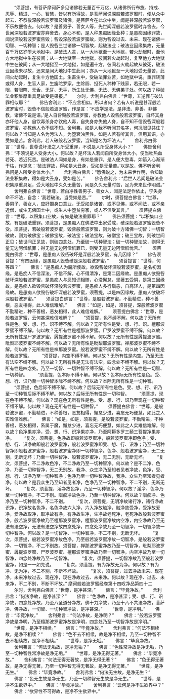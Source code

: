 <!-- { "loadSidebar": true } -->
　　“须菩提，有菩萨摩诃萨多见诸佛若无量百千万亿，从诸佛所行布施、持戒、忍辱、精进、一心、智慧，皆以有所得故，是菩萨闻说深般若波罗蜜时，便从众中起去，不恭敬深般若波罗蜜及诸佛。是菩萨今在此众中坐，闻是甚深般若波罗蜜，不乐故便舍去。何以故？是善男子、善女人等，先世闻深般若波罗蜜时弃舍去，今世闻深般若波罗蜜亦弃舍去。身心不和，是人种愚痴因缘业种；是愚痴因缘罪故，闻说深般若波罗蜜呰毁；呰毁深般若波罗蜜故，则为呰毁过去、未来、现在诸佛一切智、一切种智；是人毁呰三世诸佛一切智故，起破法业；破法业因缘集故，无量百千万亿岁堕大地狱中。是破法人辈，从一大地狱至一大地狱，若火劫起时，至他方大地狱中生在彼间；从一大地狱至一大地狱，彼间若火劫起时，复至他方大地狱中生在彼间；从一大地狱至一大地狱，如是遍十方，彼间若火劫起故从彼死，破法业因缘未尽故，还来是间大地狱中生此间；亦从一大地狱至一大地狱受无量苦，此间火劫起时，复生十方他国土。生畜生中，受破法罪业苦，如地狱中说。重罪转薄或得人身，生盲人家，生旃陀罗家，生除厕、担死人种种下贱家，若无眼，若一眼，若眼瞎、无舌、无耳、无手，所生处无佛、无法、无佛弟子处。何以故？种破法业积集厚重具足故受是果报。”
　　尔时，舍利弗白佛言：“世尊，五逆罪与破法罪相似耶？”
　　佛告舍利弗：“不应言相似。所以者何？若有人听说是甚深般若波罗蜜时，毁呰不信般若波罗蜜，作是言：‘不应学是法，是非法、非善、非佛教，诸佛不说是语。’是人自呰毁般若波罗蜜，亦教他人毁呰般若波罗蜜，自坏其身亦坏他人身，自饮毒杀身亦饮他人毒，自失身亦失他人身，自不知不信毁呰深般若波罗蜜，亦教他人令不信不知。舍利弗，如是人我不听闻其名字，何况眼见共住？何以故？当知是人名为污法人，为堕衰浊黑性。如是人若有听其言，信用其语，亦受如是苦。舍利弗，若人破般若波罗蜜，当知是名为坏法人。”
　　舍利弗白佛言：“世尊，世尊说坏法之人所受重罪，不说是人所受身体大小？”
　　佛告舍利弗：“不须说是人受身大小。何以故？是坏法人若闻自所受身体大小，便当吐热血若死、若近死苦。是破法人闻如是身，有如是重罪，是人便大愁毒，如箭入心渐渐干枯，作是念：‘破法罪故，得如是大丑身，受如是无量苦。’以是故，佛不听舍利弗问是人所受身体大小。”
　　舍利弗白佛言：“愿佛说之，为未来世作明，令知破法业积集故，得如是大丑身，受如是苦。”
　　佛告舍利弗：“后世人若闻是破法业积集厚重具足，受大地狱中久久无量苦，闻是久久无量时苦，足为未来世作明诫。”
　　舍利弗白佛言：“世尊，若白净性善男子、善女人，闻是法足作依止，宁失身命不坏法，自念：‘我若破法，当受如是苦。’”
　　尔时，须菩提白佛言：“世尊，善男子、善女人，应好摄身口意业，无受如是诸苦，或不见佛，或不闻法，或不亲近僧，或生无佛国土中，或生人中堕贫穷家，或人不信受其言。”
　　须菩提白佛言：“世尊，以积集口业故，有如是破法重罪耶？”
　　佛告须菩提：“以积集口业故，有是破法重罪。须菩提，是愚痴人在佛法中出家受戒，破深般若波罗蜜毁呰不受。须菩提，若破般若波罗蜜，毁呰般若波罗蜜，则为破十方诸佛一切智；一切智破故，则为破佛宝；破佛宝故，破法宝；破法宝故，破僧宝；破三宝故，则破世间正见；破世间正见故，则破四念处，乃至破一切种智法；破一切种智法故，则得无量无边阿僧祇罪；得无量无边阿僧祇罪已，则受无量无边阿僧祇忧苦。”
　　须菩提白佛言：“世尊，是愚痴人毁呰破坏是深般若波罗蜜，有几因缘？”
　　佛告须菩提：“有四因缘，是愚痴人毁呰破是深般若波罗蜜。”
　　须菩提言：“世尊，何等四？”
　　佛言：“是愚痴人为魔所使故，欲毁呰破坏深般若波罗蜜，是名初因缘。是愚痴人不信深法，不信不解，心不得清净，是第二因缘故。是愚痴人欲毁呰破坏深般若波罗蜜，是愚痴人与恶知识相随，心没懈怠，坚著五受阴，是第三因缘故。是愚痴人欲毁呰破坏深般若波罗蜜，是愚痴人多行瞋恚，自高轻人，是第四因缘故。是愚痴人欲毁呰破坏深般若波罗蜜，须菩提，以是四因缘故，愚痴人欲破坏深般若波罗蜜。”
　　须菩提白佛言：“世尊，是般若波罗蜜，不勤精进，种不善根，恶友相得，此人难信难解。”
　　佛言：“如是，如是，须菩提，深般若波罗蜜不勤精进，种不善根，恶友相得，此人难信难解。”
　　须菩提白佛言：“世尊，是般若波罗蜜，云何甚深难信难解？”
　　“须菩提，色不缚不解。何以故？无所有性是色。受、想、行、识不缚不解。何以故？无所有性是受、想、行、识。檀那波罗蜜不缚不解。何以故？无所有性是檀那波罗蜜。尸罗波罗蜜不缚不解。何以故？无所有性是尸罗波罗蜜。羼提波罗蜜不缚不解。何以故？无所有性是羼提波罗蜜。毗梨耶波罗蜜不缚不解。何以故？无所有性是毗梨耶波罗蜜。禅那波罗蜜不缚不解。何以故？无所有性是禅那波罗蜜。般若波罗蜜不缚不解。何以故？无所有性是般若波罗蜜。
　　“须菩提，内空不缚不解。何以故？无所有性是内空。乃至无法有法空不缚不解。何以故？无所有性是无法有法空。四念处不缚不解。何以故？无所有性是四念处。乃至一切智、一切种智不缚不解。何以故？无所有性是一切智、一切种智。
　　“须菩提，色本际不缚不解。何以故？色本际无所有性是色。受、想、行、识乃至一切种智本际不缚不解。何以故？本际无所有性是一切种智。
　　“须菩提，色后际不缚不解。何以故？后际无所有性是色。受、想、行、识乃至一切种智后际不缚不解。何以故？后际无所有性是一切种智。
　　“须菩提，现在色不缚不解。何以故？现在色无所有性是色。受、想、行、识乃至现在一切种智不缚不解。何以故？现在无所有性是一切种智。”
　　须菩提白佛言：“世尊，是般若波罗蜜，不勤精进，不种善根，恶友相得，懈怠少进，喜忘无巧便慧，如此之人实难信难解。”
　　佛言：“如是，如是，须菩提，是般若波罗蜜，不勤精进，不种善根，恶友相得，系属于魔，懈怠少进，喜忘无巧便慧，如此之人实难信难解。何以故？色净果亦净，受、想、行、识净果亦净，乃至阿耨多罗三藐三菩提净果亦净。
　　“复次，须菩提，色净故即般若波罗蜜净，般若波罗蜜净即色净；受、想、行、识净故即般若波罗蜜净，般若波罗蜜净即受、想、行、识净；乃至一切种智净即般若波罗蜜净，般若波罗蜜净即一切种智净。色净、般若波罗蜜净，无二无别，无断无坏；乃至一切种智净、般若波罗蜜净，无二无别，无断无坏。
　　“复次，须菩提，不二净故色净，不二净故乃至一切种智净。何以故？是不二净、色净，乃至一切种智净，无二无别故。我净、众生净乃至知者见者净故，色净，受、想、行、识净乃至一切种智净；色净乃至一切种智净故，我净、众生乃至知者见者净。何以故？是我众生乃至知者见者净，色净乃至一切种智净，不二不别，无断无坏。
　　“复次，须菩提，淫净故色净，乃至一切种智净。何以故？淫净、色净乃至一切种智净，不二不别。瞋痴净故色净，乃至一切种智净。何以故？瞋痴净、色净乃至一切种智净，不二不别。
　　“复次，须菩提，无明净故诸行净，诸行净故识净，识净故名色净，名色净故六入净，六入净故触净，触净故受净，受净故爱净，爱净故取净，取净故有净，有净故生净，生净故老死净，老死净故般若波罗蜜净，般若波罗蜜净故乃至檀那波罗蜜净，檀那波罗蜜净故内空净，内空净故乃至无法有法空净，无法有法空净故四念处净，四念处净故乃至一切智净，一切智净故一切种智净。何以故？是一切智净、一切种智净，不二不别，无断无坏。
　　“复次，须菩提，般若波罗蜜净故色净，乃至般若波罗蜜净故一切智净，是般若波罗蜜净、一切智净，不二不别故。须菩提，禅那波罗蜜净故乃至一切智净，毗梨耶波罗蜜、羼提波罗蜜、尸罗波罗蜜、檀那波罗蜜净故乃至一切智净，内空净故乃至一切智净，四念处净故乃至一切智净。
　　“复次，须菩提，一切智净故乃至般若波罗蜜净，如是一一如先说。
　　“复次，须菩提，有为净故无为净。何以故？有为净、无为净，不二不别，不断不坏故。
　　“复次，须菩提，过去净故未来、现在净，未来净故过去、现在净，现在净故过去、未来净。何以故？现在净、过去、未来净，不二不别，不断不坏故。”
摩诃般若波罗蜜经卷第十四叹净品第四十二
　　尔时，舍利弗白佛言：“世尊，是净甚深。”
　　佛言：“毕竟净故。”
　　舍利弗言：“何法净故，是净甚深？”
　　佛言：“色净故，是净甚深；受、想、行、识净故，四念处净故，乃至八圣道分净故，佛十力净故，乃至十八不共法净故，菩萨净、佛净故，一切智、一切种智净故，是净甚深。”
　　“世尊，是净明。”
　　佛言：“毕竟净故。”
　　舍利弗言：“何法净故，是净明？”
　　佛言：“般若波罗蜜净故是净明，乃至檀那波罗蜜净故是净明，四念处乃至一切智净故是净明。”
　　“世尊，是净不相续。”
　　佛言：“毕竟净故。”
　　舍利弗言：“何法不相续故，是净不相续？”
　　佛言：“色不去不相续，故是净不相续，乃至一切种智不去不相续故，是净不相续。”
　　“世尊，是净无垢。”
　　佛言：“毕竟净故。”
　　舍利弗言：“何法无垢故，是净无垢？”
　　佛言：“色性常净故是净无垢，乃至一切种智性常净故是净无垢。”
　　“世尊，是净无得无著。”
　　佛言：“毕竟净故。”
　　舍利弗言：“何法无得无著故，是净无得无著？”
　　佛言：“色无得无著故，是净无得无著，乃至一切种智无得无著故，是净无得无著。”
　　“世尊，是净无生。”
　　佛言：“毕竟净故。”
　　舍利弗言：“何法无生故，是净无生？”
　　佛言：“色无生故是净无生，乃至一切种智无生故是净无生。”
　　“世尊，是净不生欲界中。”
　　佛言：“毕竟净故。”
　　舍利弗言：“云何是净不生欲界中？”
　　佛言：“欲界性不可得故，是净不生欲界中。”
